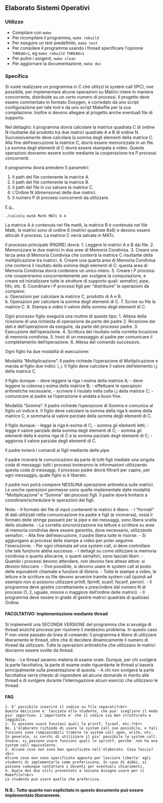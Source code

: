 Elaborato Sistemi Operativi
---------------------------

### Utilizzo
- Compilare con ```make```
- Per ricompilare il programma, ```make rebuild``` 
- Per eseguire un test predefinito, ```make test```
- Per compilare il programma usando i thread specificare l'opzione ```THREAD=1```, eg ```make rebuild THREAD=1```
- Per pulire i sorgenti, ```make clean```
- Per aggiornare la documentazione, ```make doc```

### Specifica
Si vuole realizzare un programma in C che utilizzi le system call (IPC), ove possibile, per implementare alcune operazioni su Matrici intere in maniera concorrente, distribuite su un certo numero di processi. Il progetto deve essere commentato in formato Doxygen, e corredato da uno script configurazione per tale tool e da uno script Makefile per la sua compilazione. Inoltre si devono allegare al progetto anche eventuali file di supporto.

Nel dettaglio: il programma dovrà calcolare la matrice quadrata C di ordine N risultante dal prodotto tra due matrici quadrate A e B di ordine N. Successivamente deve calcolare la somma degli elementi della matrice C. Alla fine dell’esecuzione la matrice C, dovrà essere memorizzata in un file. La somma degli elementi di C dovrà essere stampata a video. Queste operazioni dovranno essere svolte mediante la cooperazione tra P processi concorrenti.

Il programma dovrà prendere 5 parametri:
1. Il path del file contenente la matrice A.
2. Il path del file contenente la matrice B.
3. Il path del file in cui salvare la matrice C.
4. L’Ordine N (dimensione) delle due matrici.
5. Il numero P di processi concorrenti da utilizzare.

E.g.,
```
./calcola matA Matb MATc 6 4
```

La matrice A è contenuta nel file matA, la matrice B è contenuta nel file Matb, le matrici sono di ordine 6 (matrici quadrate 6x6) e devono essere allocati 4 processi. La matrice C verrà salvata in MATc.

Il processo principale (PADRE) dovrà:
    1. Leggere le matrici A e B dai file.
    2. Memorizzare le due matrici in due aree di Memoria Condivisa.
    3. Creare una terza area di Memoria Condivisa che conterrà la matrice C risultante della moltiplicazione tra matrici.
    4. Creare una quarta area di Memoria Condivisa che conterrà il risultato della somma degli elementi di C: questa area di Memoria Condivisa dovrà contenere un unico intero.
    5. Creare i P processi che coopereranno concorrentemente per svolgere la computazione, e creare ed inizializzare tutte le strutture di supporto quali: semafori, pipe, fifo, etc.
    6. Coordinare i P processi figli per “distribuire” le operazioni da compiere:<br>
       a. Operazioni per calcolare la matrice C, prodotto di A e B.<br>
       b. Operazioni per calcolare la somma degli elementi di C.
    7. Scrive su file la matrice C.
    8. Stampa a video il valore della somma degli elementi di C.

Ogni processo figlio eseguirà una routine di questo tipo:
    1. Attesa della ricezione di una richiesta di operazione da parte del padre
    2. Ricezione dei dati e dell’operazione da eseguire, da parte del processo padre.
    3. Esecuzione dell’operazione.
    4. Scrittura del risultato nella corretta locazione di memoria condivisa.
    5. Invio di un messaggio al padre per comunicare il completamento dell’operazione.
    6. Attesa del comando successivo.

Ogni figlio ha due modalità di esecuzione: 

Modalità “Moltiplicazione”: Il padre richiede l’operazione di Moltiplicazione e manda al figlio due indici: i, j. Il figlio deve calcolare il valore dell’elemento i,j della matrice C. 

Il figlio dunque:
    - deve leggere la riga i-esima della matrice A;
    - deve leggere la colonna j-esima della matrice B;
    - effettuare le operazioni aritmetiche necessarie;
    - scrivere il risulato nella cella i,j della matrice C;
    - comunicare al padre se l’operazione è andata a buon fine.

Modalità “Somma”: Il padre richiede l’operazione di Somma e comunica al figlio un indice k. Il figlio deve calcolare la somma della riga k-esima della matrice C, e sommarla al valore parziale della somma degli elementi di C. 

Il figlio dunque:
    - legge la riga k-esima di C;
    - somma gli elementi letti;
    - legge il valore parziale della somma degli elementi di C;
    - somma gli elementi della k-esima riga di C e la somma parziale degli elementi di C; - aggiorna il valore parziale degli elementi di C.

Il padre invierà i comandi ai figli mediante delle pipe.

Il padre riceverà le comunicazioni da parte di tutti figli mediate una singola coda di messaggi: tutti i processi invieranno le informazioni utilizzando questa coda di messaggi, il processo padre dovrà filtrarli per capire, per ogni messaggio, quale figlio si è liberato.
   
Il padre non potrà compiere NESSUNA operazione aritmetica sulle matrici. Le uniche operazioni permesse sono quelle implementate dalle modalità “Moltiplicazione” e “Somma” dei processi figli. Il padre dovrà limitarsi a coordinare/schedulare le operazioni dei figli.

Note:
    - Il formato dei file di input contenenti le matrici è libero.
    - I “formati” di dati utilizzati nella comunicazione tra padre e figli (e viceversa), ossia il formato delle stringe passanti per la pipe e dei messaggi, sono libera scelta dello studente.
    - La corretta sincronizzazione tra letture e scritture su aree di memoria condivisa deve essere garantita, dove necessario, utilizzando semafori.
    - Alla fine dell’esecuzione, il padre libera tutte le risorse.
    - Si aggiungano ai processi delle stampe a video per poter seguirne l'esecuzione.
    - Per ogni chiamata ad una system call, si deve controllare che tale funzione abbia successo.
    - I dettagli su come utilizzare la memoria condivisa o quanta allocarne, o quanti semafori, sono lasciati liberi.
    - Quando i processi devono attendere, non devono fare attese attive: si devono bloccare.
    - Ove possibile, si devono usare le system call al posto delle equivalenti chiamate a funzioni di libreria.
    - Tutte le stampe a video, le letture e le scritture su file devono avvenire tramite system call (quindi ad esempio non si possono utilizzare printf, fprintf, scanf, fscanf, perror).
    - Il programma deve gestire correttamente a prescindere dal numero N di processi (1, 2, uguale, minore o maggiore dell’ordine delle matrici).
    - Il programma deve essere in grado di gestire matrici quadrate di qualsiasi Ordine.

#### FACOLTATIVO: Implementazione mediante thread

Si implementi una SECONDA VERSIONE del programma che si avvalga di thread anziché processi per risolvere il medesimo problema.
In questo caso P non viene passato da linea di comando: il programma è libero di utilizzare liberamente le thread, oltre che di decidere dinamicamente il numero di thread da utilizzare.
Tutte le operazioni aritmetiche che utilizzano le matrici dovranno essere svolte da thread.

Nota:
    - Le thread saranno materia di esame orale. Dunque, per chi svolgerà la parte facoltativa, la parte di esame orale riguardante le thread si baserà principalmente sulla presentazione di questa.
    - A chi non svolgerà la parte facoltativa verrà chiesto di rispondere ad alcune domande in merito alle thread e di svolgere durante l’interrogazione alcuni esercizi che utilizzano le thread.
 
#### FAQ
    1. E’ possibile inserire il codice su file separati?<br>
    Questa decisione e' lasciata allo studente, che puo' scegliere il modo piu' opportuno. L'importante e' che il codice sia ben strutturato e leggibile.
    2. Si possono usare funzioni quali la printf, fscanf, etc.?<br>
    No. L'elaborato richiede di usare le system call ove possibile, e tali funzioni sono rimpiazzabili tramite le system call open, write, etc. In generale, si cerchi di utilizzare il piu' possibile le system call. Invece, si possono usare funzioni quali la sprintf, perche' non ha una system call equivalente.
    3. Alcune cose non sono ben specificate nell'elaborato. Cosa faccio?<br>
    Alcune cose non sono specificate apposta per lasciare liberta' agli studenti di implementarle come preferiscono. In caso di dubbi, si possono comunque contattare i docenti per eventuali chiarimenti.
    4. Quale dei due stili presentati a lezione bisogna usare per il Makefile?<br>
    Lo studente può usare quello che preferisce.

#### N.B.: Tutto quanto non esplicitato in questo documento può essere implementato liberamente.
